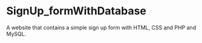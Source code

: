 # SignUp_formWithDatabase
A website that contains a simple sign up form with HTML, CSS and PHP and MySQL. 
